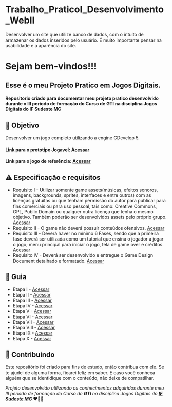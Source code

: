 # Trabalho_PraticoI_Desenvolvimento_WebII
Desenvolver um site que utilize banco de dados, com o intuito de armazenar os dados inseridos pelo usuário. É muito importante pensar na usabilidade e a aparência do site.



<h1> Sejam bem-vindos!!! </h1>
<h2> Esse é o meu Projeto Pratico em Jogos Digitais. </h2>

<h4> Repositorio criado para documentar meu projeto pratico desenvolvido durante o III periodo de formação do Curso de GTI
 na disciplina Jogos Digitais do IF Sudeste MG </h4>


<h2> 🎯 Objetivo </h2>
Desenvolver um jogo completo utilizando a engine GDevelop 5.
<h4> 
 Link para o prototipo Jogavel: 
<a href="https://"> <strong> Acessar </strong></a>
</h4>

<h4> 
 Link para o jogo de referência: 
<a href="https://pixelfrog-assets.itch.io/treasure-hunters"> <strong> Acessar </strong></a>
</h4>



<h2 dir="auto"> ⚠️ Especificação e requisitos </h2>
<ul dir="auto">
<li> Requisito I -  Utilizar somente game assets(músicas, efeitos sonoros, imagens, backgrounds, sprites, interfaces e entre outros) com as licenças gratuitas ou que tenham permissão do autor para publicar para fins comerciais ou para uso pessoal, tais como: Creative Commons, GPL, Public Domain ou qualquer outra licença que tenha o mesmo objetivo. Também poderão ser desenvolvidos assets pelo próprio grupo. <a href=" https:// "> Acessar </a></li>
<li> Requisito II -  O game não deverá possuir conteúdos ofensivos. <a href=" https:// "> Acessar </a></li>
<li> Requisito III -  Deverá haver no mínimo 6 Fases, sendo que a primeira fase deverá ser utilizada como um tutorial que ensina o jogador a jogar o jogo; menu principal para iniciar o jogo, tela de game over e créditos. <a href=" https:// "> Acessar </a></li>
<li> Requisito IV - Deverá ser desenvolvido e entregue o Game Design Document detalhado e formatado. <a href=" https:// "> Acessar </a></li>
</ul>


<h2 dir="auto"> 🚦 Guia </h2>
<ul dir="auto">
<li> Etapa I - <a href=" https:// "> Acessar </a></li>
<li> Etapa II - <a href=" https:// "> Acessar </a></li>
<li> Etapa III - <a href=" https:// "> Acessar </a></li>
<li> Etapa IV -  <a href=" https:// "> Acessar </a></li>
<li> Etapa V -  <a href=" https:// "> Acessar </a></li>
<li> Etapa VI -  <a href=" https:// "> Acessar </a></li>
<li> Etapa VII - <a href=" https:// "> Acessar </a></li>
<li> Etapa VIII - <a href=" https:// "> Acessar </a></li>
<li> Etapa IX - <a href=" https:// "> Acessar </a></li>
<li> Etapa X -  <a href=" https:// "> Acessar </a></li>
</ul>



<h2 dir="auto"> 🤝 Contribuindo </h2>




<p dir="auto">Este repositório foi criado para fins de estudo, então contribua com ele. Se te ajudei de alguma forma, ficarei feliz em
saber. E caso você conheça alguém que se identidique com o conteúdo, não deixe de compatilhar.</p>


<p dir="auto"> 
 <em>
  Projeto desenvolvido utilizando os conhecimentos adquiridos durante meu III periodo de formação do Curso de <strong> GTI </strong>
  na disciplina Jogos Digitais do <a href="https://www.ifsudestemg.edu.br/muriae"> <strong> IF Sudeste MG </strong></a>
 </em> 
 ❤️💚💚
</p>
